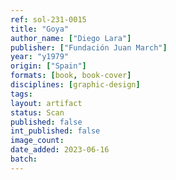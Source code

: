 ```yaml
---
ref: sol-231-0015
title: "Goya"
author_name: ["Diego Lara"]
publisher: ["Fundación Juan March"]
year: "y1979"
origin: ["Spain"]
formats: [book, book-cover]
disciplines: [graphic-design]
tags:
layout: artifact
status: Scan
published: false
int_published: false
image_count:
date_added: 2023-06-16
batch:
---
```

